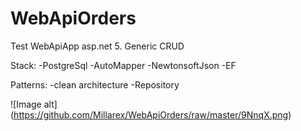 # WebApiOrders
Test WebApiApp asp.net 5. Generic CRUD

Stack:
-PostgreSql
-AutoMapper
-NewtonsoftJson
-EF

Patterns:
-clean architecture
-Repository

![Image alt] (https://github.com/Millarex/WebApiOrders/raw/master/9NnqX.png)
